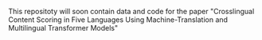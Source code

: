 This repositoty will soon contain data and code for the paper "Crosslingual Content Scoring in Five Languages Using Machine-Translation and Multilingual Transformer Models"
